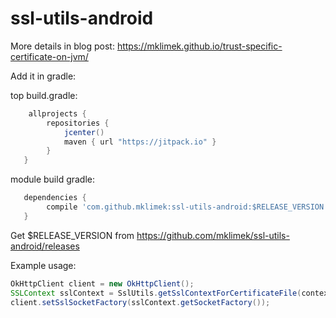 # ssl-utils-android

More details in blog post: https://mklimek.github.io/trust-specific-certificate-on-jvm/

Add it in gradle:

top build.gradle:
```gradle
    allprojects {
        repositories { 
            jcenter()
            maven { url "https://jitpack.io" }
        }
   }
```

module build gradle:
```gradle
   dependencies {
        compile 'com.github.mklimek:ssl-utils-android:$RELEASE_VERSION'
   }
```

Get $RELEASE_VERSION from https://github.com/mklimek/ssl-utils-android/releases


Example usage:
```java
OkHttpClient client = new OkHttpClient();
SSLContext sslContext = SslUtils.getSslContextForCertificateFile(context, "BPClass2RootCA-sha2.cer");
client.setSslSocketFactory(sslContext.getSocketFactory());
```
